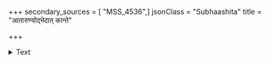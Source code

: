 +++
secondary_sources = [ "MSS_4536",]
jsonClass = "Subhaashita"
title = "आतारुण्योद्भेदात् कान्ते"

+++

<details><summary>Text</summary>

आतारुण्योद्भेदात् कान्ते दृष्टिर्यथा न्यस्ता।  
सामाजिकमध्यस्था कथमन्या समुपयाति परभागम्॥
</details>
